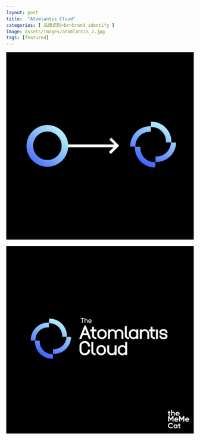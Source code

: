 ```yaml
---
layout: post
title:  "Atomlantis Cloud"
categories: [ 品牌识别<br>brand identify ]
image: assets/images/atomlantis_2.jpg
tags: [featured]
---
```

![](/assets/images/atomlantis_2.jpg)

![](/assets/images/atomlantis_3.jpg)
